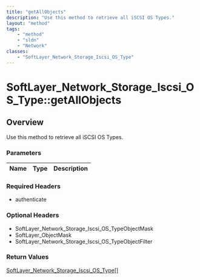 ```yaml
---
title: "getAllObjects"
description: "Use this method to retrieve all iSCSI OS Types."
layout: "method"
tags:
    - "method"
    - "sldn"
    - "Network"
classes:
    - "SoftLayer_Network_Storage_Iscsi_OS_Type"
---
```

# SoftLayer_Network_Storage_Iscsi_OS_Type::getAllObjects
## Overview 
Use this method to retrieve all iSCSI OS Types. 

### Parameters 
|Name | Type | Description |
| --- | --- | --- |


### Required Headers
* authenticate

### Optional Headers
* SoftLayer_Network_Storage_Iscsi_OS_TypeObjectMask
* SoftLayer_ObjectMask
* SoftLayer_Network_Storage_Iscsi_OS_TypeObjectFilter

### Return Values
<a href='/reference/datatypes/SoftLayer_Network_Storage_Iscsi_OS_Type'>SoftLayer_Network_Storage_Iscsi_OS_Type[] </a>

